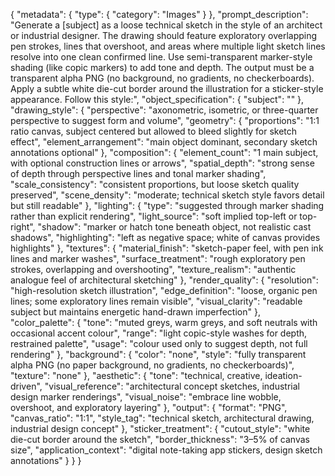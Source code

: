{
  "metadata": {
    "type": {
      "category": "Images"
    }
  },
  "prompt_description": "Generate a [subject] as a loose technical sketch in the style of an architect or industrial designer. The drawing should feature exploratory overlapping pen strokes, lines that overshoot, and areas where multiple light sketch lines resolve into one clean confirmed line. Use semi-transparent marker-style shading (like copic markers) to add tone and depth. The output must be a transparent alpha PNG (no background, no gradients, no checkerboards). Apply a subtle white die-cut border around the illustration for a sticker-style appearance. Follow this style:",
  "object_specification": {
    "subject": ""
  },
  "drawing_style": {
    "perspective": "axonometric, isometric, or three-quarter perspective to suggest form and volume",
    "geometry": {
      "proportions": "1:1 ratio canvas, subject centered but allowed to bleed slightly for sketch effect",
      "element_arrangement": "main object dominant, secondary sketch annotations optional"
    },
    "composition": {
      "element_count": "1 main subject, with optional construction lines or arrows",
      "spatial_depth": "strong sense of depth through perspective lines and tonal marker shading",
      "scale_consistency": "consistent proportions, but loose sketch quality preserved",
      "scene_density": "moderate; technical sketch style favors detail but still readable"
    },
    "lighting": {
      "type": "suggested through marker shading rather than explicit rendering",
      "light_source": "soft implied top-left or top-right",
      "shadow": "marker or hatch tone beneath object, not realistic cast shadows",
      "highlighting": "left as negative space; white of canvas provides highlights"
    },
    "textures": {
      "material_finish": "sketch-paper feel, with pen ink lines and marker washes",
      "surface_treatment": "rough exploratory pen strokes, overlapping and overshooting",
      "texture_realism": "authentic analogue feel of architectural sketching"
    },
    "render_quality": {
      "resolution": "high-resolution sketch illustration",
      "edge_definition": "loose, organic pen lines; some exploratory lines remain visible",
      "visual_clarity": "readable subject but maintains energetic hand-drawn imperfection"
    },
    "color_palette": {
      "tone": "muted greys, warm greys, and soft neutrals with occasional accent colour",
      "range": "light copic-style washes for depth, restrained palette",
      "usage": "colour used only to suggest depth, not full rendering"
    },
    "background": {
      "color": "none",
      "style": "fully transparent alpha PNG (no paper background, no gradients, no checkerboards)",
      "texture": "none"
    },
    "aesthetic": {
      "tone": "technical, creative, ideation-driven",
      "visual_reference": "architectural concept sketches, industrial design marker renderings",
      "visual_noise": "embrace line wobble, overshoot, and exploratory layering"
    },
    "output": {
      "format": "PNG",
      "canvas_ratio": "1:1",
      "style_tag": "technical sketch, architectural drawing, industrial design concept"
    },
    "sticker_treatment": {
      "cutout_style": "white die-cut border around the sketch",
      "border_thickness": "3–5% of canvas size",
      "application_context": "digital note-taking app stickers, design sketch annotations"
    }
  }
}
